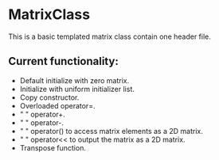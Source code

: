 # MatrixClass
This is a basic templated matrix class contain one header file.

## Current functionality:
- Default initialize with zero matrix.
- Initialize with uniform initializer list.
- Copy constructor.
- Overloaded operator=.
- "        " operator+.
- "        " operator-.
- "        " operator() to access matrix elements as a 2D matrix.
- "        " operator<< to output the matrix as a 2D matrix.
- Transpose function.
